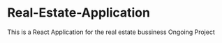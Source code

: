 # Real-Estate-Application
This is a React Application for the real estate bussiness
Ongoing Project 
